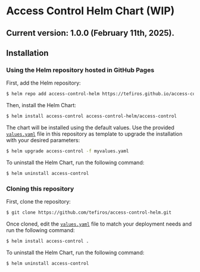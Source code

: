 # Access Control Helm Chart (WIP)

## Current version: 1.0.0 (February 11th, 2025).

## Installation

### Using the Helm repository hosted in GitHub Pages

First, add the Helm repository:

```bash
$ helm repo add access-control-helm https://tefiros.github.io/access-control-helm/
```

Then, install the Helm Chart:

```bash
$ helm install access-control access-control-helm/access-control
```

The chart will be installed using the default values. Use the provided [`values.yaml`](values.yaml) file in this repository as template to upgrade the installation with your desired parameters:

```bash
$ helm upgrade access-control -f myvalues.yaml
```

To uninstall the Helm Chart, run the following command:

```bash
$ helm uninstall access-control
```

### Cloning this repository

First, clone the repository:

```bash
$ git clone https://github.com/tefiros/access-control-helm.git
```

Once cloned, edit the [`values.yaml`](values.yaml) file to match your deployment needs and run the following command:

```bash
$ helm install access-control .
```

To uninstall the Helm Chart, run the following command:

```bash
$ helm uninstall access-control
```
